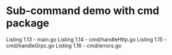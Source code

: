 # Sub-command demo with cmd package

Listing 1.13 - main.go
Listing 1.14 - cmd/handleHttp.go
Listing 1.15 - cmd/handleGrpc.go
Listing 1.16 - cmd/errors.go

